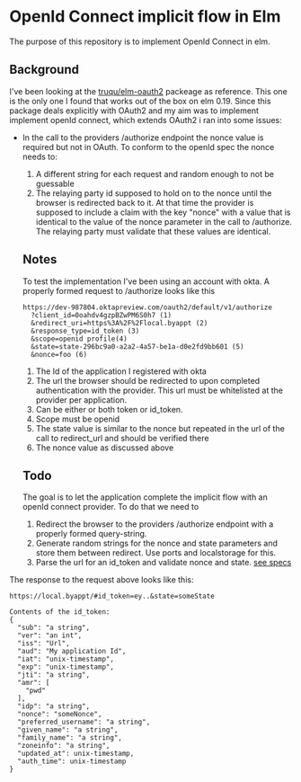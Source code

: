 # OpenId Connect implicit flow in Elm
The purpose of this repository is to implement OpenId Connect in elm.

## Background
I've been looking at the [truqu/elm-oauth2](https://package.elm-lang.org/packages/truqu/elm-oauth2/latest/OAuth) packeage as reference. This one is the only one I found that works out of the box on elm 0.19. Since this package deals explicitly with OAuth2 and my aim was to implement implement openId connect, which extends OAuth2 i ran into some issues:
- In the call to the providers /authorize endpoint the nonce value is required but not in OAuth. To conform to the openId spec the nonce needs to:
  1. A different string for each request and random enough to not be guessable
  2. The relaying party id supposed to hold on to the nonce until the browser is redirected back to it. At that time the provider is supposed to include a claim with the key "nonce" with a value that is identical to the value of the nonce parameter in the call to /authorize. The relaying party must validate that these values are identical.

  ## Notes

  To test the implementation I've been using an account with okta. A properly formed request to /authorize looks like this
  ```
  https://dev-987804.oktapreview.com/oauth2/default/v1/authorize
    ?client_id=0oahdv4gzpBZwPM6S0h7 (1)
    &redirect_uri=https%3A%2F%2Flocal.byappt (2)
    &response_type=id_token (3)
    &scope=openid profile(4)
    &state=state-296bc9a0-a2a2-4a57-be1a-d0e2fd9bb601 (5)
    &nonce=foo (6)
  ```
  1. The Id of the application I registered with okta
  2. The url the browser should be redirected to upon completed authentication with the provider. This url must be whitelisted at the provider per application.
  3. Can be either or both token or id_token.
  4. Scope must be openid
  5. The state value is similar to the nonce but repeated in the url of the call to redirect_url and should be verified there
  6. The nonce value as discussed above

  ## Todo

  The goal is to let the application complete the implicit flow with an openId connect provider. To do that we need to
  1. Redirect the browser to the providers /authorize endpoint with a properly formed query-string.
  2. Generate random strings for the nonce and state parameters and store them between redirect. Use ports and localstorage for this.
  3. Parse the url for an id_token and validate nonce and state. [see specs](https://openid.net/specs/openid-connect-core-1_0.html#ImplicitIDTValidation)

The response to the request above looks like this:
```
https://local.byappt/#id_token=ey..&state=someState

Contents of the id_token:
{
  "sub": "a string",
  "ver": "an int",
  "iss": "Url",
  "aud": "My application Id",
  "iat": "unix-timestamp",
  "exp": "unix-timestamp",
  "jti": "a string",
  "amr": [
    "pwd"
  ],
  "idp": "a string",
  "nonce": "someNonce",
  "preferred_username": "a string",
  "given_name": "a string",
  "family_name": "a string",
  "zoneinfo": "a string",
  "updated_at": unix-timestamp,
  "auth_time": unix-timestamp
}
```

